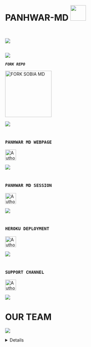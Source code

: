 <h1> PANHWAR-MD <img src="https://media.giphy.com/media/VgCDAzcKvsR6OM0uWg/giphy.gif" width="50"> </h1>

<br>

<img align="center" height="auto"
src="https://cardivo.vercel.app/api?name=PANHWAR%20MD&description=A%20PAKISTANI%20BEST%20AND%20FASTEST%20WHATSAPP%20BOT%20BY%20UD%20TEAM&image=https://i.ibb.co/7NKFsxS/IMG-20241119-WA0087.jpg?v=4&backgroundColor=%23ecf0f1&github=Um4r719&pattern=leaf&colorPattern=%23eaeaea"/>

<br>
<a><img src='https://i.imgur.com/LyHic3i.gif'/></a>

***`FORK REPO`***

  <a href="https://github.com/Panhwar110/Panhwar-MD/fork"><img src="https://img.shields.io/badge/Fork%20Create-black?style=for-the-badge&logo=github" alt="FORK SOBIA MD" width="150"></a>


<a><img src='https://i.imgur.com/LyHic3i.gif'/></a>

### <br> `PANHWAR MD WEBPAGE`
<p align="left">
<a href="https://webpair-mega-1.onrender.com"><img height= "35" title="Author" src="https://img.shields.io/badge/WebPage-black?style=for-the-badge&logo=google"></a>
<p/>
<a><img src='https://i.imgur.com/LyHic3i.gif'/></a>

### <br> `PANHWAR MD SESSION`
<p align="left">
<a href="https://express-pairing-code2-1.onrender.com"><img height= "35" title="Author" src="https://img.shields.io/badge/Session-black?style=for-the-badge&logo=render"></a>
<p/>
<a><img src='https://i.imgur.com/LyHic3i.gif'/></a>

### <br> `HEROKU DEPLOYMENT`
<p align="left">
<a href="https://dashboard.heroku.com/new-app?template=https://github.com/Panhwar110/Panhwar-MD"><img height= "35" title="Author" src="https://img.shields.io/badge/Deploy-purple?style=for-the-badge&logo=heroku"></a>
<p/>
<a><img src='https://i.imgur.com/LyHic3i.gif'/></a>

### <br> `SUPPORT CHANNEL`
<p align="left">
<a href="https://whatsapp.com/channel/0029ValASu1IN9ifummBKW1U"><img height= "35" title="Author" src="https://img.shields.io/badge/Join-black?style=for-the-badge&logo=whatsapp"></a>
<p/>
<a><img src='https://i.imgur.com/LyHic3i.gif'/></a>

### <h1>OUR TEAM</h1>
<a><img src='https://i.imgur.com/LyHic3i.gif'/></a>
<details>
<h6>Authors</h6>

<div align="center">
  
| [![UMAR REHMAN](https://github.com/Um4r719.png?lenght=50width=50)](https://github.com/Um4r719)|
|----|
| [ UMAR REHMAN ](https://github.com/Um4r719) |
| _*Collaborators*_
<a><img src='https://i.imgur.com/LyHic3i.gif'/></a>
<br>
  
| [![PROxANSAR](https://github.com/Panhwar110.png?lenght=50width=50)](https://github.com/Panhwar110) |
|----|
| [ PROxANSAR ](https://github.com/Panhwar110) |
|  _*Owner*_ |
<a><img src='https://i.imgur.com/LyHic3i.gif'/></a>
  </div>

 [![SILENTLOVER40](https://github.com/SILENTLOVER40.png?lenght=50width=50)](https://github.com/SILENTLOVER40) |
|----|
| [ SILENTLOVER40 ](https://github.com/SILENTLOVER40) |
|  _*Collaborators*_ |
<a><img src='https://i.imgur.com/LyHic3i.gif'/></a>
  </div>

  [![Awais-star-a11y](https://github.com/Awais-star-a11y.png?lenght=50width=50)](https://github.com/Awais-star-a11y) |
|----|
| [ Awais-star-a11y ](https://github.com/Awais-star-a11y) |
|  _*Collaborators*_ |
<a><img src='https://i.imgur.com/LyHic3i.gif'/></a>
  </div>

### <br>   ❖ FREE_DEPLOY_WORKFLOWS ❖
```
name: Node.js CI

on:
  push:
    branches:
      - main
  pull_request:
    branches:
      - main

jobs:
  build:

    runs-on: ubuntu-latest

    strategy:
      matrix:
        node-version: [20.x]

    steps:
    - name: Checkout repository
      uses: actions/checkout@v3

    - name: Set up Node.js
      uses: actions/setup-node@v3
      with:
        node-version: ${{ matrix.node-version }}

    - name: Install dependencies
      run: npm install

    - name: Start application
      run: npm start
```

-----------




</details>
